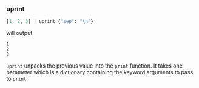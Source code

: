 ### uprint

```python
[1, 2, 3] | uprint {"sep": "\n"}
```
will output
```
1
2
3
```

``uprint`` unpacks the previous value into the ``print`` function. It takes one parameter which is a dictionary containing the keyword arguments to pass to ``print``.

